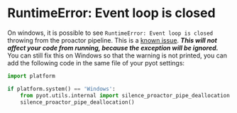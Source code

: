 # RuntimeError: Event loop is closed

On windows, it is possible to see `RuntimeError: Event loop is closed` throwing from the proactor pipeline. This is a [known issue](https://github.com/aio-libs/aiohttp/issues/4324). ***This will not affect your code from running, because the exception will be ignored.*** You can still fix this on Windows so that the warning is not printed, you can add the following code in the same file of your pyot settings:

```python
import platform

if platform.system() == 'Windows':
    from pyot.utils.internal import silence_proactor_pipe_deallocation
    silence_proactor_pipe_deallocation()
```
